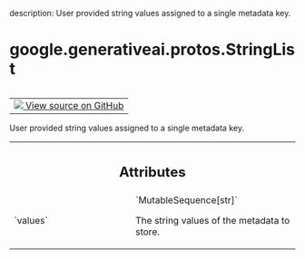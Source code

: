 description: User provided string values assigned to a single metadata key.

<div itemscope itemtype="http://developers.google.com/ReferenceObject">
<meta itemprop="name" content="google.generativeai.protos.StringList" />
<meta itemprop="path" content="Stable" />
</div>

# google.generativeai.protos.StringList

<!-- Insert buttons and diff -->

<table class="tfo-notebook-buttons tfo-api nocontent" align="left">
<td>
  <a target="_blank" href="https://github.com/googleapis/google-cloud-python/tree/main/packages/google-ai-generativelanguage/google/ai/generativelanguage_v1beta/types/retriever.py#L140-L152">
    <img src="https://www.tensorflow.org/images/GitHub-Mark-32px.png" />
    View source on GitHub
  </a>
</td>
</table>



User provided string values assigned to a single metadata key.

<!-- Placeholder for "Used in" -->




<!-- Tabular view -->
 <table class="responsive fixed orange">
<colgroup><col width="214px"><col></colgroup>
<tr><th colspan="2"><h2 class="add-link">Attributes</h2></th></tr>

<tr>
<td>
`values`<a id="values"></a>
</td>
<td>
`MutableSequence[str]`

The string values of the metadata to store.
</td>
</tr>
</table>



